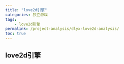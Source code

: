 ```yaml
---
title: "love2d引擎"
categories: 独立游戏
tags:
    - love2d引擎
permalink: /project-analysis/dlyx-love2d-analysis/
toc: true
---
```


## love2d引擎



